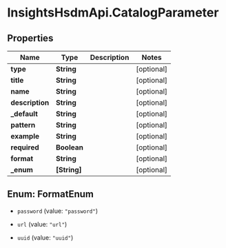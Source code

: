 # InsightsHsdmApi.CatalogParameter

## Properties
Name | Type | Description | Notes
------------ | ------------- | ------------- | -------------
**type** | **String** |  | [optional] 
**title** | **String** |  | [optional] 
**name** | **String** |  | [optional] 
**description** | **String** |  | [optional] 
**_default** | **String** |  | [optional] 
**pattern** | **String** |  | [optional] 
**example** | **String** |  | [optional] 
**required** | **Boolean** |  | [optional] 
**format** | **String** |  | [optional] 
**_enum** | **[String]** |  | [optional] 


<a name="FormatEnum"></a>
## Enum: FormatEnum


* `password` (value: `"password"`)

* `url` (value: `"url"`)

* `uuid` (value: `"uuid"`)




